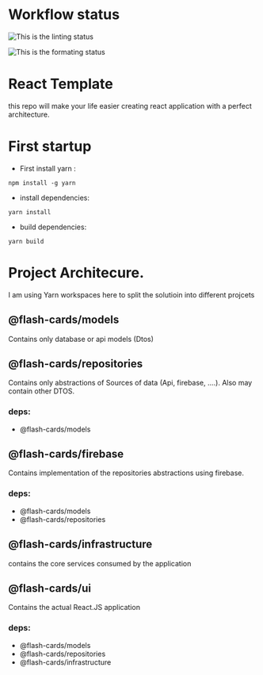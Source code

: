 # Workflow status
![This is the linting status](https://github.com/ta50/react-template/actions/workflows/Lint.yml/badge.svg)

![This is the formating status](https://github.com/ta50/react-template/actions/workflows/Format.yml/badge.svg)
# React Template
this repo will make your life easier creating react application with a perfect architecture.

# First startup
- First install yarn : 
```
npm install -g yarn
```
- install dependencies: 
```
yarn install
```
- build dependencies: 
```
yarn build
``` 
# Project Architecure. 
I am using Yarn workspaces here to split the solutioin into different projcets
## @flash-cards/models

Contains only database or api models (Dtos)

## @flash-cards/repositories 
Contains only abstractions of Sources of data (Api, firebase, ….). Also may contain other DTOS. 
### deps:
- @flash-cards/models

		
## @flash-cards/firebase

Contains implementation of the repositories abstractions using firebase.
### deps:

- @flash-cards/models
- @flash-cards/repositories

## @flash-cards/infrastructure
contains the core services consumed by the application
## @flash-cards/ui
Contains the actual React.JS application
### deps: 
- @flash-cards/models
- @flash-cards/repositories
- @flash-cards/infrastructure

